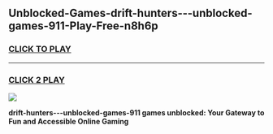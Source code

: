 
## Unblocked-Games-drift-hunters---unblocked-games-911-Play-Free-n8h6p
<h3>
<a href="https://premium76.site?title=drift-hunters---unblocked-games-911&ref=21A">CLICK TO PLAY</a></h3>
<hr>

<h3>
<a href="https://premium76.site?title=drift-hunters---unblocked-games-911&ref=21A">CLICK 2 PLAY</a>
  
</h3>

<a href="https://premium76.site?title=drift-hunters---unblocked-games-911&ref=21A"><img src="https://clearcache.store/games.png"></a>


**drift-hunters---unblocked-games-911 games unblocked: Your Gateway to Fun and Accessible Online Gaming**
